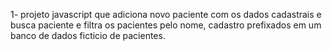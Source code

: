 1- projeto javascript que adiciona novo paciente com os dados cadastrais e busca paciente e filtra os pacientes pelo nome, cadastro prefixados em um banco de dados ficticio
de pacientes.
 
